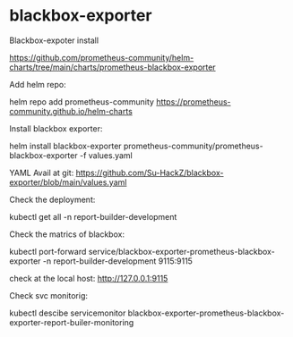 # blackbox-exporter

Blackbox-expoter install 

https://github.com/prometheus-community/helm-charts/tree/main/charts/prometheus-blackbox-exporter

Add helm repo:

helm repo add prometheus-community https://prometheus-community.github.io/helm-charts

Install blackbox exporter:

helm install blackbox-exporter prometheus-community/prometheus-blackbox-exporter  -f values.yaml 

YAML Avail at git:
	https://github.com/Su-HackZ/blackbox-exporter/blob/main/values.yaml

Check the deployment:

kubectl get all -n report-builder-development

Check the matrics of blackbox:

kubectl port-forward service/blackbox-exporter-prometheus-blackbox-exporter -n report-builder-development 9115:9115

check at the local host:     http://127.0.0.1:9115

Check svc monitorig:

kubectl descibe servicemonitor blackbox-exporter-prometheus-blackbox-exporter-report-builer-monitoring 
